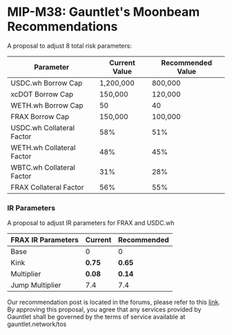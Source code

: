 # MIP-M38: Gauntlet's Moonbeam Recommendations

A proposal to adjust 8 total risk parameters:

| Parameter                 | Current Value | Recommended Value |
| ------------------------- | ------------- | ----------------- |
| USDC.wh Borrow Cap        | 1,200,000     | 800,000           |
| xcDOT Borrow Cap          | 150,000       | 120,000           |
| WETH.wh Borrow Cap        | 50            | 40                |
| FRAX Borrow Cap           | 150,000       | 100,000           |
| USDC.wh Collateral Factor | 58%           | 51%               |
| WETH.wh Collateral Factor | 48%           | 45%               |
| WBTC.wh Collateral Factor | 31%           | 28%               |
| FRAX Collateral Factor    | 56%           | 55%               |

### IR Parameters

A proposal to adjust IR parameters for FRAX and USDC.wh

| FRAX IR Parameters | Current  | Recommended |
| ------------------ | -------- | ----------- |
| Base               | 0        | 0           |
| Kink               | **0.75** | **0.65**    |
| Multiplier         | **0.08** | **0.14**    |
| Jump Multiplier    | 7.4      | 7.4         |

Our recommendation post is located in the forums, please refer to this
[link](https://forum.moonwell.fi/t/gauntlets-base-optimism-moonbeam-moonriver-monthly-recommendations-2024-08-28/1191).
By approving this proposal, you agree that any services provided by Gauntlet
shall be governed by the terms of service available at gauntlet.network/tos
